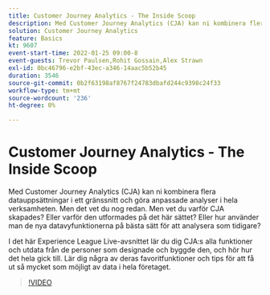 ```yaml
---
title: Customer Journey Analytics - The Inside Scoop
description: Med Customer Journey Analytics (CJA) kan ni kombinera flera datauppsättningar i ett gränssnitt och göra anpassade analyser i hela verksamheten. Men det vet du nog redan. Men vet du varför CJA skapades? Eller varför den utformades på det här sättet? Eller hur använder man de nya datavyfunktionerna på bästa sätt för att analysera som tidigare? I det här Experience League Live-avsnittet lär du dig CJA:s alla funktioner och utdata från de personer som designade och byggde den, och hör hur det hela gick till. Lär dig några av deras favoritfunktioner och tips för att få ut så mycket som möjligt av data i hela företaget.
solution: Customer Journey Analytics
feature: Basics
kt: 9607
event-start-time: 2022-01-25 09:00-8
event-guests: Trevor Paulsen,Rohit Gossain,Alex Strawn
exl-id: 0bc46796-e2bf-43ec-a346-14aac5b52b45
duration: 3546
source-git-commit: 0b2f63198af8767f24783dbafd244c9398c24f33
workflow-type: tm+mt
source-wordcount: '236'
ht-degree: 0%

---
```


# Customer Journey Analytics - The Inside Scoop

Med Customer Journey Analytics (CJA) kan ni kombinera flera datauppsättningar i ett gränssnitt och göra anpassade analyser i hela verksamheten. Men det vet du nog redan. Men vet du varför CJA skapades? Eller varför den utformades på det här sättet? Eller hur använder man de nya datavyfunktionerna på bästa sätt för att analysera som tidigare?

I det här Experience League Live-avsnittet lär du dig CJA:s alla funktioner och utdata från de personer som designade och byggde den, och hör hur det hela gick till. Lär dig några av deras favoritfunktioner och tips för att få ut så mycket som möjligt av data i hela företaget.

>[!VIDEO](https://video.tv.adobe.com/v/340025/?quality=12&learn=on)

